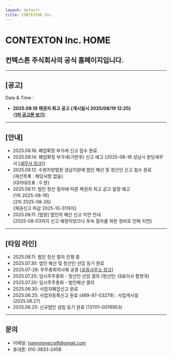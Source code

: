 ```yaml
---
layout: default
title: CONTEXTON Inc.
---
```


# CONTEXTON Inc. HOME

## 컨텍스톤 주식회사의 공식 홈페이지입니다.

---

## **[공고]**

Date & Time :
<span id="datetime"></span>
<script src="/datetime.js"></script>

  - **2025.08.19 채권자 최고 공고 {게시일시 2025/08/19 12:25}**<br>
    {[**1차 공고문 보기**](https://drive.google.com/file/d/1anNzKVXYw_6BYtPZ_NRdctNatU294WY1/view?usp=sharing)}

---

## [안내]

  - 2025.08.18: 폐업확정 부가세 신고 접수 완료
  - 2025.08.14: 폐업확정 부가세(기한후) 신고 예고
      {2025-08-18 성남시 분당세무서 [[세무서 링크](https://j.nts.go.kr/bundang/main.do)]}
  - 2025.08.12: 수원지방법원 성남지원에 법인 해산 및 청산인 신고 접수 완료<br>
      {재산목록 : 해당사항 없음}<br>
      {대차대조표 :  0 원}
  - 2025.08.11: 법인 청산 절차에 따른 채권자 최고 공고 일정 예고<br>
      {1차 2025-08-19}<br>
      {2차 2025-08-26}<br>
      {채권신고 마감 2025-10-31까지}
  - 2025.08.11: [법원] 법인의 해산 신고 지연 안내<br>
      {2025-08-03까지 신고 예정이었으나 후속 절차를 위한 정비로 인해 지연}

---

## [타임 라인]

  - 2025.08.11: 법인 청산 절차 진행 중
  - 2025.07.30: 법인 해산 및 청산인 선임 등기 완료
  - 2025.07-28: 주주총회의사록 공증 [[공증사무소 링크](https://www.k-notary.com)]
  - 2025.07.20: 임시주주총회 - 청산인 선임 결의 (청산인: 대표이사 함영국)
  - 2025.07.20: 임시주주총회 - 법인해산 결의
  - 2025.06.30: 사업자폐업신고 완료
  - 2025.06.25: 사업자등록신고 완료 (469-87-03279) : 사업게시일 (2025.06.27)
  - 2025.06.25: 신규법인 설립 등기 완료 (131111-0076953)

---

## 문의

  - 이메일: hamnminecraft@gmail.com
  - 휴대폰: 010-3833-2458
